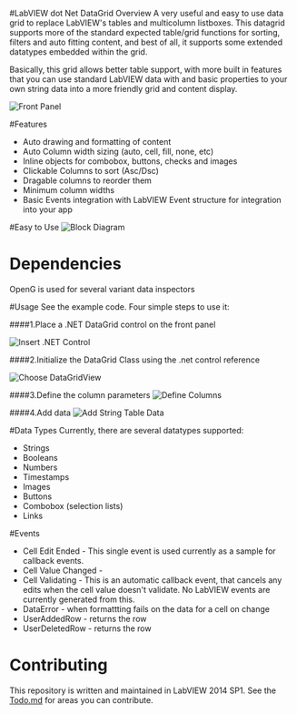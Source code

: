 #LabVIEW dot Net DataGrid Overview
A very useful and easy to use data grid to replace LabVIEW's tables and multicolumn listboxes.  This datagrid supports more of the standard expected table/grid functions for sorting, filters and auto fitting content, and best of all, it supports some extended datatypes embedded within the grid.

Basically, this grid allows better table support, with more built in features that you can use standard LabVIEW data with and basic properties to your own string data into a more friendly grid and content display.

![Front Panel](https://github.com/unipsycho/LabVIEWdotNetDataGrid/blob/master/documentation/img/Frontpanel.png)

#Features
* Auto drawing and formatting of content
* Auto Column width sizing (auto, cell, fill, none, etc)
* Inline objects for combobox, buttons, checks and images
* Clickable Columns to sort (Asc/Dsc)
* Dragable columns to reorder them
* Minimum column widths
* Basic Events integration with LabVIEW Event structure for integration into your app

#Easy to Use
![Block Diagram](https://github.com/unipsycho/LabVIEWdotNetDataGrid/blob/master/documentation/img/BlockDiagram.jpg)

# Dependencies
OpenG is used for several variant data inspectors

#Usage
See the example code. Four simple steps to use it:

####1.Place a .NET DataGrid control on the front panel

![Insert .NET Control](https://github.com/unipsycho/LabVIEWdotNetDataGrid/blob/master/documentation/img/Insert%20.NET%20Control.jpg)

####2.Initialize the DataGrid Class using the .net control reference

![Choose DataGridView](https://github.com/unipsycho/LabVIEWdotNetDataGrid/blob/master/documentation/img/Select%20DataGridView.jpg)

####3.Define the column parameters
![Define Columns](https://github.com/unipsycho/LabVIEWdotNetDataGrid/blob/master/documentation/img/defineColumns.PNG)

####4.Add data
![Add String Table Data](https://github.com/unipsycho/LabVIEWdotNetDataGrid/blob/master/documentation/img/StringData.png)

#Data Types
Currently, there are several datatypes supported:
* Strings
* Booleans
* Numbers
* Timestamps
* Images
* Buttons
* Combobox (selection lists)
* Links

#Events
* Cell Edit Ended - This single event is used currently as a sample for callback events.
* Cell Value Changed - 
* Cell Validating - This is an automatic callback event, that cancels any edits when the cell value doesn't validate.  No LabVIEW events are currently generated from this.
* DataError - when formattting fails on the data for a cell on change
* UserAddedRow - returns the row
* UserDeletedRow - returns the row

# Contributing

This repository is written and maintained in LabVIEW 2014 SP1.
See the [Todo.md](https://github.com/unipsycho/LabVIEWdotNetDataGrid/blob/v0.1/todo.md) for areas you can contribute.
